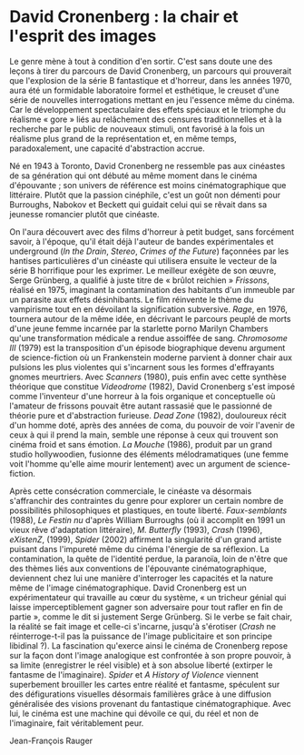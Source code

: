 # David Cronenberg : la chair et l'esprit des images

Le genre mène à tout à condition d'en sortir. C'est sans doute une des leçons à tirer du parcours de David Cronenberg, un parcours qui prouverait que l'explosion de la série B fantastique et d'horreur, dans les années 1970, aura été un formidable laboratoire formel et esthétique, le creuset d'une série de nouvelles interrogations mettant en jeu l'essence même du cinéma. Car le développement spectaculaire des effets spéciaux et le triomphe du réalisme « gore » liés au relâchement des censures traditionnelles et à la recherche par le public de nouveaux stimuli, ont favorisé à la fois un réalisme plus grand de la représentation et, en même temps, paradoxalement, une capacité d'abstraction accrue.

Né en 1943 à Toronto, David Cronenberg ne ressemble pas aux cinéastes de sa génération qui ont débuté au même moment dans le cinéma d'épouvante ; son univers de référence est moins cinématographique que littéraire. Plutôt que la passion cinéphile, c'est un goût non démenti pour Burroughs, Nabokov et Beckett qui guidait celui qui se rêvait dans sa jeunesse romancier plutôt que cinéaste.

On l'aura découvert avec des films d'horreur à petit budget, sans forcément savoir, à l'époque, qu'il était déjà l'auteur de bandes expérimentales et underground (_In the Drain_, _Stereo_, _Crimes of the Future_) façonnées par les hantises particulières d'un cinéaste qui utilisera ensuite le vecteur de la série B horrifique pour les exprimer. Le meilleur exégète de son œuvre, Serge Grünberg, a qualifié à juste titre de « brûlot reichien » _Frissons_, réalisé en 1975, imaginant la contamination des habitants d'un immeuble par un parasite aux effets désinhibants. Le film réinvente le thème du vampirisme tout en en dévoilant la signification subversive. _Rage_, en 1976, tournera autour de la même idée, en décrivant le parcours peuplé de morts d'une jeune femme incarnée par la starlette porno Marilyn Chambers qu'une transformation médicale a rendue assoiffée de sang. _Chromosome III_ (1979) est la transposition d'un épisode biographique devenu argument de science-fiction où un Frankenstein moderne parvient à donner chair aux pulsions les plus violentes qui s'incarnent sous les formes d'effrayants gnomes meurtriers. Avec _Scanners_ (1980), puis enfin avec cette synthèse théorique que constitue _Videodrome_ (1982), David Cronenberg s'est imposé comme l'inventeur d'une horreur à la fois organique et conceptuelle où l'amateur de frissons pouvait être autant rassasié que le passionné de théorie pure et d'abstraction furieuse. _Dead Zone_ (1982), douloureux récit d'un homme doté, après des années de coma, du pouvoir de voir l'avenir de ceux à qui il prend la main, semble une réponse à ceux qui trouvent son cinéma froid et sans émotion. _La Mouche_ (1986), produit par un grand studio hollywoodien, fusionne des éléments mélodramatiques (une femme voit l'homme qu'elle aime mourir lentement) avec un argument de science-fiction.

Après cette consécration commerciale, le cinéaste va désormais s'affranchir des contraintes du genre pour explorer un certain nombre de possibilités philosophiques et plastiques, en toute liberté. _Faux-semblants_ (1988), _Le Festin nu_ d'après William Burroughs (où il accomplit en 1991 un vieux rêve d'adaptation littéraire), _M. Butterfly_ (1993), _Crash_ (1996), _eXistenZ_, (1999), _Spider_ (2002) affirment la singularité d'un grand artiste puisant dans l'impureté même du cinéma l'énergie de sa réflexion. La contamination, la quête de l'identité perdue, la paranoïa, loin de n'être que des thèmes liés aux conventions de l'épouvante cinématographique, deviennent chez lui une manière d'interroger les capacités et la nature même de l'image cinématographique. David Cronenberg est un expérimentateur qui travaille au cœur du système, « un tricheur génial qui laisse imperceptiblement gagner son adversaire pour tout rafler en fin de partie », comme le dit si justement Serge Grünberg. Si le verbe se fait chair, la réalité se fait image et celle-ci s'incarne, jusqu'à s'érotiser (_Crash_ ne réinterroge-t-il pas la puissance de l'image publicitaire et son principe libidinal ?). La fascination qu'exerce ainsi le cinéma de Cronenberg repose sur la façon dont l'image analogique est confrontée à son propre pouvoir, à sa limite (enregistrer le réel visible) et à son absolue liberté (extirper le fantasme de l'imaginaire). _Spider_ et _A History of Violence_ viennent superbement brouiller les cartes entre réalité et fantasme, spéculent sur des défigurations visuelles désormais familières grâce à une diffusion généralisée des visions provenant du fantastique cinématographique. Avec lui, le cinéma est une machine qui dévoile ce qui, du réel et non de l'imaginaire, fait véritablement peur.

Jean-François Rauger
